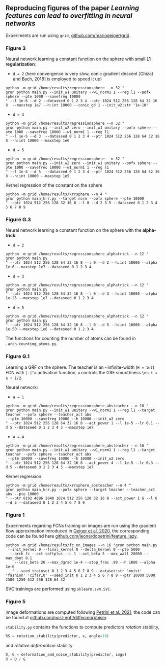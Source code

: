 ## Reproducing figures of the paper *Learning features can lead to overfitting in neural networks*

Experiments are run using `grid`, [github.com/mariogeiger/grid](https://github.com/mariogeiger/grid/tree/master/grid).

### Figure 3
Neural network learning a constant function on the sphere with small **L1 regularization**:
- `d = 2` (here convergence is very slow, conic gradient descent [Chizat and Bach, 2018] is employed to speed it up)
```
python -m grid /home/results/regressionsphere --n 32 "
grun python main.py --init_w1 unitary --w1_norm1 1 --reg l1 --pofx sphere --pte 1000 --savefreq 10000
" --l 1e-6 --d 2 --dataseed 0 1 2 3 4 --ptr 1024 512 256 128 64 32 16 8  --maxstep 1e7 --h:int 10000 --conic_gd 1 --init_w2:str '1e-10'
```
- `d = 3`
```
python -m grid /home/results/regressionsphere --n 32 "
grun python main.py --init_w2 zero --init_w1 unitary --pofx sphere --pte 1000 --savefreq 10000 --w1_norm1 1 --reg l1
" --l 1e-5 --d 3  --dataseed 0 1 2 3 4 --ptr 1024 512 256 128 64 32 16 8 --h:int 10000 --maxstep 1e6
```
- `d = 5`
```
python -m grid /home/results/regressionsphere --n 32 "
grun python main.py --init_w2 zero --init_w1 unitary --pofx sphere --pte 1000 --savefreq 10000 --w1_norm1 1 --reg l1
" --l 1e-4 --d 5  --dataseed 0 1 2 3 4 --ptr 1024 512 256 128 64 32 16 8 --h:int 10000 --maxstep 1e5
```

Kernel regression of the constant on the sphere
```
python -m grid /home/results/krrsphere --n 4 "
grun python main_krr.py --target norm --pofx sphere --pte 10000
" --ptr 1024 512 256 128 32 16 8 --l 0 --d 2 3 5 --dataseed 0 1 2 3 4 5 6 7 8 9
```

### Figure G.3

Neural network learning a constant function on the sphere with the **alpha-trick**:
- `d = 2`
```
python -m grid /home/results/regressionsphere_alphatrick --n 12 "
grun python main.py
" --ptr 1024 512 256 128 64 32 16 8 --l 0 --d 2 --h:int 10000 --alpha 1e-6 --maxstep 1e7 --dataseed 0 1 2 3 4
```
- `d = 3`
```
python -m grid /home/results/regressionsphere_alphatrick --n 12 "
grun python main.py
" --ptr 1024 512 256 128 64 32 16 8 --l 0 --d 3 --h:int 10000 --alpha 1e-25 --maxstep 1e7 --dataseed 0 1 2 3 4
```
- `d = 5`
```
python -m grid /home/results/regressionsphere_alphatrick --n 12 "
grun python main.py
" --ptr 1024 512 256 128 64 32 16 8 --l 0 --d 5 --h:int 10000 --alpha 1e-50 --maxstep 1e6 --dataseed 0 1 2 3 4
```

The functions for counting the number of atoms can be found in `.arch.counting_atoms.py`.

### Figure G.1

Learning a GRF on the sphere. The teacher is an ~infinite-width (`H = 1e7`) FCN with `|.|^a` activation function, `a` controls the GRF smoothness `\nu_t = a + 1/2`.

Neural network:
- `a = 1`
```
python -m grid /home/results/regressionsphere_absteacher --n 16 "
grun python main.py --init_w1 unitary --w1_norm1 1 --reg l1 --target teacher --pofx sphere --teacher_act abs
 --pte 10000 --savefreq 10000 --h 10000 --init_w2 zero
" --ptr 1024 512 256 128 64 32 16 8 --act_power 1 --l 1e-5 --lr 0.1 --d 5 --dataseed 0 1 2 3 4 5 --maxstep 1e7
```
- `a = 4`
```
python -m grid /home/results/regressionsphere_absteacher --n 16 "
grun python main.py --init_w1 unitary --w1_norm1 1 --reg l1 --target teacher --pofx sphere --teacher_act abs
 --pte 10000 --savefreq 10000 --h 10000 --init_w2 zero
" --ptr 1024 512 256 128 64 32 16 8 --act_power 4 --l 1e-5 --lr 0.3 --d 5 --dataseed 0 1 2 3 4 5 --maxstep 1e7
```

Kernel regression:
```
python -m grid /home/results/krrsphere_absteacher --n 4 "
grun python main_krr.py --pofx sphere --target teacher --teacher_act abs --pte 10000
" --ptr 8192 4096 2048 1024 512 256 128 32 16 8 --act_power 1 6 --l 0 --d 5 --dataseed 0 1 2 3 4 5 6 7 8 9
```

### Figure 1

Experiments regarding FCNs training on images are run using the gradient flow approximation introduced in [Geiger et al. 2020](https://arxiv.org/abs/1906.08034), the corresponding code can be found here [github.com/leonardopetrini/feature_lazy](https://github.com/leonardopetrini/feature_lazy).

```
python -m grid /home/results/fc_on_images --n 16 "grun python main.py
 --init_kernel 0 --final_kernel 0 --delta_kernel 0 --pte 5000
  --arch fc --act softplus --L 1 --act_beta 5 --max_wall 20000 --max_dout 0.1
    --loss_beta 20 --max_dgrad 1e-4 --stop_frac .99 --h 1000 --alpha 1e-6
   " --seed_trainset 0 1 2 3 4 5 6 7 8 9 --dataset:str 'mnist' 'fashion' 'cifar10' --seed_init 0 1 2 3 4 5 6 7 8 9 --ptr 10000 5000 2500 1250 512 256 128 64 32
```

SVC trainings are performed using `sklearn.svm.SVC`.

### Figure 5

Image deformations are computed following [Petrini et al. 2021](https://arxiv.org/abs/2105.02468), the code can be found at [github.com/pcsl-epfl/diffeomorphism](https://github.com/pcsl-epfl/diffeomorphism).

`stability.py` contains the functions to compute predictors *rotation* stability,
```python
RS = rotation_stability(predictor, x, angle=10)
```
and *relative deformation* stability:
```python
D, G = deformation_and_noise_stability(predictor, imgs)
R = D / G
```
